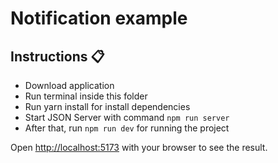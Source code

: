 <div>
  <h1>Notification example</h1>
</div>

## Instructions 📋

- Download application
- Run terminal inside this folder
- Run yarn install for install dependencies
- Start JSON Server with command `npm run server`
- After that, run `npm run dev` for running the project

Open [http://localhost:5173](http://localhost:5173) with your browser to see the result.
